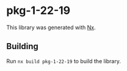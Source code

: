 # pkg-1-22-19

This library was generated with [Nx](https://nx.dev).

## Building

Run `nx build pkg-1-22-19` to build the library.
